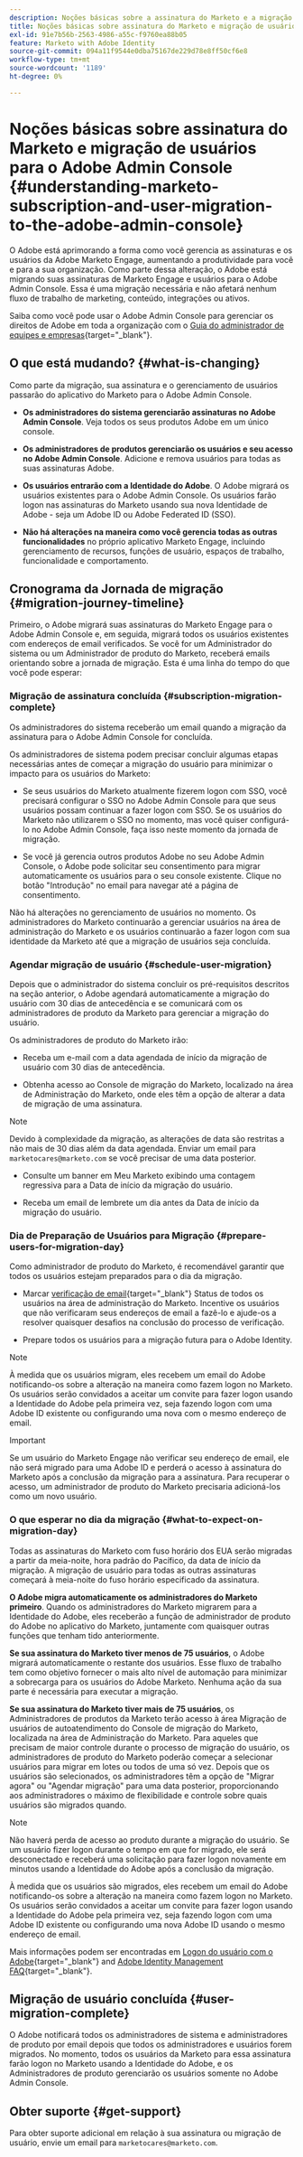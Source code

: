 ```yaml
---
description: Noções básicas sobre a assinatura do Marketo e a migração de usuários para o Adobe Admin Console - Documentação do Marketo - Documentação do produto
title: Noções básicas sobre assinatura do Marketo e migração de usuários para o Adobe Admin Console
exl-id: 91e7b56b-2563-4986-a55c-f9760ea88b05
feature: Marketo with Adobe Identity
source-git-commit: 094a11f9544e0dba75167de229d78e8ff50cf6e8
workflow-type: tm+mt
source-wordcount: '1189'
ht-degree: 0%

---
```


# Noções básicas sobre assinatura do Marketo e migração de usuários para o Adobe Admin Console {#understanding-marketo-subscription-and-user-migration-to-the-adobe-admin-console}

O Adobe está aprimorando a forma como você gerencia as assinaturas e os usuários da Adobe Marketo Engage, aumentando a produtividade para você e para a sua organização. Como parte dessa alteração, o Adobe está migrando suas assinaturas de Marketo Engage e usuários para o Adobe Admin Console. Essa é uma migração necessária e não afetará nenhum fluxo de trabalho de marketing, conteúdo, integrações ou ativos.

Saiba como você pode usar o Adobe Admin Console para gerenciar os direitos de Adobe em toda a organização com o [Guia do administrador de equipes e empresas](https://helpx.adobe.com/br/enterprise/admin-guide.html){target="_blank"}.

## O que está mudando? {#what-is-changing}

Como parte da migração, sua assinatura e o gerenciamento de usuários passarão do aplicativo do Marketo para o Adobe Admin Console.

* **Os administradores do sistema gerenciarão assinaturas no Adobe Admin Console**. Veja todos os seus produtos Adobe em um único console.

* **Os administradores de produtos gerenciarão os usuários e seu acesso no Adobe Admin Console**. Adicione e remova usuários para todas as suas assinaturas Adobe.

* **Os usuários entrarão com a Identidade do Adobe**. O Adobe migrará os usuários existentes para o Adobe Admin Console. Os usuários farão logon nas assinaturas do Marketo usando sua nova Identidade de Adobe - seja um Adobe ID ou Adobe Federated ID (SSO).

* **Não há alterações na maneira como você gerencia todas as outras funcionalidades** no próprio aplicativo Marketo Engage, incluindo gerenciamento de recursos, funções de usuário, espaços de trabalho, funcionalidade e comportamento.

## Cronograma da Jornada de migração {#migration-journey-timeline}

Primeiro, o Adobe migrará suas assinaturas do Marketo Engage para o Adobe Admin Console e, em seguida, migrará todos os usuários existentes com endereços de email verificados. Se você for um Administrador do sistema ou um Administrador de produto do Marketo, receberá emails orientando sobre a jornada de migração. Esta é uma linha do tempo do que você pode esperar:

### Migração de assinatura concluída {#subscription-migration-complete}

Os administradores do sistema receberão um email quando a migração da assinatura para o Adobe Admin Console for concluída.

Os administradores de sistema podem precisar concluir algumas etapas necessárias antes de começar a migração do usuário para minimizar o impacto para os usuários do Marketo:

* Se seus usuários do Marketo atualmente fizerem logon com SSO, você precisará configurar o SSO no Adobe Admin Console para que seus usuários possam continuar a fazer logon com SSO. Se os usuários do Marketo não utilizarem o SSO no momento, mas você quiser configurá-lo no Adobe Admin Console, faça isso neste momento da jornada de migração.

* Se você já gerencia outros produtos Adobe no seu Adobe Admin Console, o Adobe pode solicitar seu consentimento para migrar automaticamente os usuários para o seu console existente. Clique no botão &quot;Introdução&quot; no email para navegar até a página de consentimento.

Não há alterações no gerenciamento de usuários no momento. Os administradores do Marketo continuarão a gerenciar usuários na área de administração do Marketo e os usuários continuarão a fazer logon com sua identidade da Marketo até que a migração de usuários seja concluída.

### Agendar migração de usuário {#schedule-user-migration}

Depois que o administrador do sistema concluir os pré-requisitos descritos na seção anterior, o Adobe agendará automaticamente a migração do usuário com 30 dias de antecedência e se comunicará com os administradores de produto da Marketo para gerenciar a migração do usuário.

Os administradores de produto do Marketo irão:

* Receba um e-mail com a data agendada de início da migração de usuário com 30 dias de antecedência.

* Obtenha acesso ao Console de migração do Marketo, localizado na área de Administração do Marketo, onde eles têm a opção de alterar a data de migração de uma assinatura.

>[!NOTE]
>
>Devido à complexidade da migração, as alterações de data são restritas a não mais de 30 dias além da data agendada. Enviar um email para `marketocares@marketo.com` se você precisar de uma data posterior.

* Consulte um banner em Meu Marketo exibindo uma contagem regressiva para a Data de início da migração do usuário.

* Receba um email de lembrete um dia antes da Data de início da migração do usuário.

### Dia de Preparação de Usuários para Migração {#prepare-users-for-migration-day}

Como administrador de produto do Marketo, é recomendável garantir que todos os usuários estejam preparados para o dia da migração.

* Marcar [verificação de email](/help/marketo/product-docs/administration/users-and-roles/email-verification.md){target="_blank"} Status de todos os usuários na área de administração do Marketo. Incentive os usuários que não verificaram seus endereços de email a fazê-lo e ajude-os a resolver quaisquer desafios na conclusão do processo de verificação.

* Prepare todos os usuários para a migração futura para o Adobe Identity.

>[!NOTE]
>
>À medida que os usuários migram, eles recebem um email do Adobe notificando-os sobre a alteração na maneira como fazem logon no Marketo. Os usuários serão convidados a aceitar um convite para fazer logon usando a Identidade do Adobe pela primeira vez, seja fazendo logon com uma Adobe ID existente ou configurando uma nova com o mesmo endereço de email.

>[!IMPORTANT]
>
>Se um usuário do Marketo Engage não verificar seu endereço de email, ele não será migrado para uma Adobe ID e perderá o acesso à assinatura do Marketo após a conclusão da migração para a assinatura. Para recuperar o acesso, um administrador de produto do Marketo precisaria adicioná-los como um novo usuário.

### O que esperar no dia da migração {#what-to-expect-on-migration-day}

Todas as assinaturas do Marketo com fuso horário dos EUA serão migradas a partir da meia-noite, hora padrão do Pacífico, da data de início da migração. A migração de usuário para todas as outras assinaturas começará à meia-noite do fuso horário especificado da assinatura.

**O Adobe migra automaticamente os administradores do Marketo primeiro**. Quando os administradores do Marketo migrarem para a Identidade do Adobe, eles receberão a função de administrador de produto do Adobe no aplicativo do Marketo, juntamente com quaisquer outras funções que tenham tido anteriormente.

**Se sua assinatura do Marketo tiver menos de 75 usuários**, o Adobe migrará automaticamente o restante dos usuários. Esse fluxo de trabalho tem como objetivo fornecer o mais alto nível de automação para minimizar a sobrecarga para os usuários do Adobe Marketo. Nenhuma ação da sua parte é necessária para executar a migração.

**Se sua assinatura do Marketo tiver mais de 75 usuários**, os Administradores de produtos da Marketo terão acesso à área Migração de usuários de autoatendimento do Console de migração do Marketo, localizada na área de Administração do Marketo. Para aqueles que precisam de maior controle durante o processo de migração do usuário, os administradores de produto do Marketo poderão começar a selecionar usuários para migrar em lotes ou todos de uma só vez. Depois que os usuários são selecionados, os administradores têm a opção de &quot;Migrar agora&quot; ou &quot;Agendar migração&quot; para uma data posterior, proporcionando aos administradores o máximo de flexibilidade e controle sobre quais usuários são migrados quando.

>[!NOTE]
>
>Não haverá perda de acesso ao produto durante a migração do usuário. Se um usuário fizer logon durante o tempo em que for migrado, ele será desconectado e receberá uma solicitação para fazer logon novamente em minutos usando a Identidade do Adobe após a conclusão da migração.

À medida que os usuários são migrados, eles recebem um email do Adobe notificando-os sobre a alteração na maneira como fazem logon no Marketo. Os usuários serão convidados a aceitar um convite para fazer logon usando a Identidade do Adobe pela primeira vez, seja fazendo logon com uma Adobe ID existente ou configurando uma nova Adobe ID usando o mesmo endereço de email.

Mais informações podem ser encontradas em [Logon do usuário com o Adobe](/help/marketo/product-docs/administration/marketo-with-adobe-identity/user-sign-in-with-adobe-id.md){target="_blank"} and [Adobe Identity Management FAQ](/help/marketo/product-docs/administration/marketo-with-adobe-identity/faq.md){target="_blank"}.

## Migração de usuário concluída {#user-migration-complete}

O Adobe notificará todos os administradores de sistema e administradores de produto por email depois que todos os administradores e usuários forem migrados. No momento, todos os usuários da Marketo para essa assinatura farão logon no Marketo usando a Identidade do Adobe, e os Administradores de produto gerenciarão os usuários somente no Adobe Admin Console.

## Obter suporte {#get-support}

Para obter suporte adicional em relação à sua assinatura ou migração de usuário, envie um email para `marketocares@marketo.com`.
